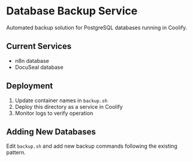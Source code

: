 # Database Backup Service

Automated backup solution for PostgreSQL databases running in Coolify.

## Current Services
- n8n database
- DocuSeal database

## Deployment
1. Update container names in `backup.sh`
2. Deploy this directory as a service in Coolify
3. Monitor logs to verify operation

## Adding New Databases
Edit `backup.sh` and add new backup commands following the existing pattern.
